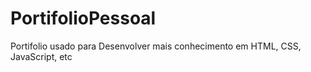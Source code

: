 # PortifolioPessoal
Portifolio usado para Desenvolver mais conhecimento em HTML, CSS, JavaScript, etc
